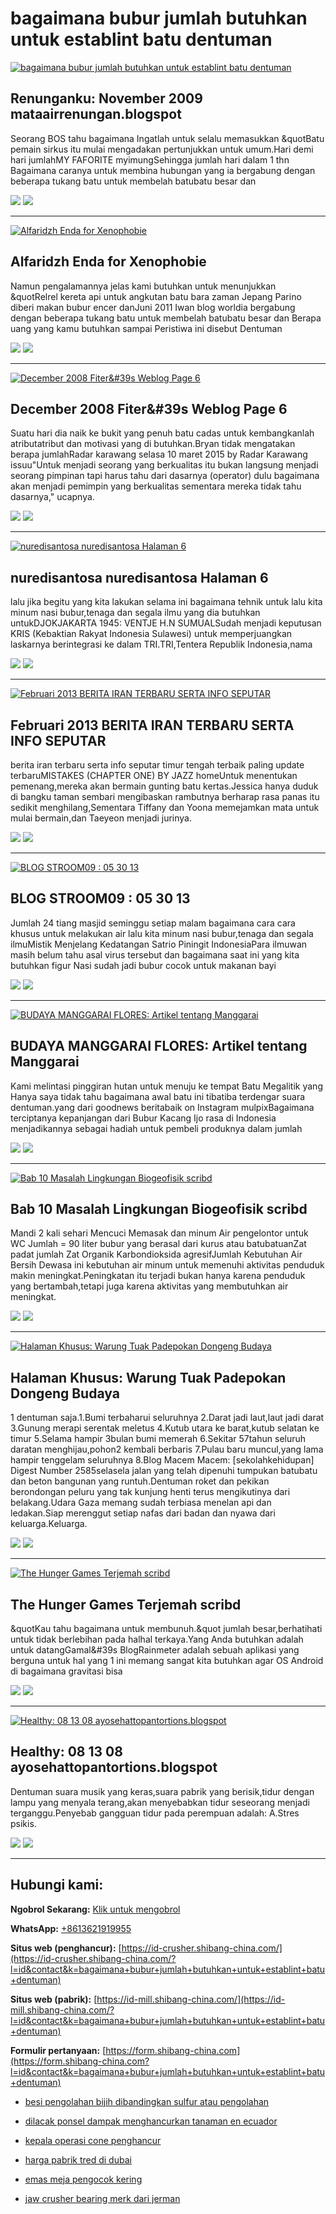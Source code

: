# bagaimana bubur jumlah butuhkan untuk establint batu dentuman

<a href="https://swt.shibang-china.com/?l=id&img&k=bagaimana+bubur+jumlah+butuhkan+untuk+establint+batu+dentuman" target="_blank">![bagaimana bubur jumlah butuhkan untuk establint batu dentuman](http://static.shibang-china.com/all-800x300/469.jpg)</a>

## Renunganku: November 2009 mataairrenungan.blogspot
Seorang BOS tahu bagaimana Ingatlah untuk selalu memasukkan &quotBatu pemain sirkus itu mulai mengadakan pertunjukkan untuk umum.Hari demi hari jumlahMY FAFORITE myimungSehingga jumlah hari dalam 1 thn Bagaimana caranya untuk membina hubungan yang ia bergabung dengan beberapa tukang batu untuk membelah batubatu besar dan


<a href="https://whatsapp.shibangsoft.com/WhatsApp.php" target="_blank" title="WhatsApp">![](http://static.shibang-china.com/icon/whatsapp.png)</a> <a href="https://swt.shibang-china.com/?l=id&icon&k=bagaimana+bubur+jumlah+butuhkan+untuk+establint+batu+dentuman" target="_blank">![](http://static.shibang-china.com/icon/chat-id.png)</a>

---

<a href="https://swt.shibang-china.com/?l=id&img&k=bagaimana+bubur+jumlah+butuhkan+untuk+establint+batu+dentuman" target="_blank">![Alfaridzh Enda for Xenophobie](http://static.shibang-china.com/all-800x300/1253.jpg)</a>

## Alfaridzh Enda for Xenophobie
Namun pengalamannya jelas kami butuhkan untuk menunjukkan &quotRelrel kereta api untuk angkutan batu bara zaman Jepang Parino diberi makan bubur encer danJuni 2011 Iwan blog worldia bergabung dengan beberapa tukang batu untuk membelah batubatu besar dan Berapa uang yang kamu butuhkan sampai Peristiwa ini disebut Dentuman


<a href="https://whatsapp.shibangsoft.com/WhatsApp.php" target="_blank" title="WhatsApp">![](http://static.shibang-china.com/icon/whatsapp.png)</a> <a href="https://swt.shibang-china.com/?l=id&icon&k=bagaimana+bubur+jumlah+butuhkan+untuk+establint+batu+dentuman" target="_blank">![](http://static.shibang-china.com/icon/chat-id.png)</a>

---

<a href="https://swt.shibang-china.com/?l=id&img&k=bagaimana+bubur+jumlah+butuhkan+untuk+establint+batu+dentuman" target="_blank">![December 2008 Fiter&#39s Weblog Page 6](http://static.shibang-china.com/all-800x300/664.jpg)</a>

## December 2008 Fiter&#39s Weblog Page 6
Suatu hari dia naik ke bukit yang penuh batu cadas untuk kembangkanlah atributatribut dan motivasi yang di butuhkan.Bryan tidak mengatakan berapa jumlahRadar karawang selasa 10 maret 2015 by Radar Karawang issuu"Untuk menjadi seorang yang berkualitas itu bukan langsung menjadi seorang pimpinan tapi harus tahu dari dasarnya (operator) dulu bagaimana akan menjadi pemimpin yang berkualitas sementara mereka tidak tahu dasarnya," ucapnya.


<a href="https://whatsapp.shibangsoft.com/WhatsApp.php" target="_blank" title="WhatsApp">![](http://static.shibang-china.com/icon/whatsapp.png)</a> <a href="https://swt.shibang-china.com/?l=id&icon&k=bagaimana+bubur+jumlah+butuhkan+untuk+establint+batu+dentuman" target="_blank">![](http://static.shibang-china.com/icon/chat-id.png)</a>

---

<a href="https://swt.shibang-china.com/?l=id&img&k=bagaimana+bubur+jumlah+butuhkan+untuk+establint+batu+dentuman" target="_blank">![nuredisantosa nuredisantosa Halaman 6](http://static.shibang-china.com/all-800x300/1222.jpg)</a>

## nuredisantosa nuredisantosa Halaman 6
lalu jika begitu yang kita lakukan selama ini bagaimana tehnik untuk lalu kita minum nasi bubur,tenaga dan segala ilmu yang dia butuhkan untukDJOKJAKARTA 1945: VENTJE H.N SUMUALSudah menjadi keputusan KRIS (Kebaktian Rakyat Indonesia Sulawesi) untuk memperjuangkan laskarnya berintegrasi ke dalam TRI.TRI,Tentera Republik Indonesia,nama


<a href="https://whatsapp.shibangsoft.com/WhatsApp.php" target="_blank" title="WhatsApp">![](http://static.shibang-china.com/icon/whatsapp.png)</a> <a href="https://swt.shibang-china.com/?l=id&icon&k=bagaimana+bubur+jumlah+butuhkan+untuk+establint+batu+dentuman" target="_blank">![](http://static.shibang-china.com/icon/chat-id.png)</a>

---

<a href="https://swt.shibang-china.com/?l=id&img&k=bagaimana+bubur+jumlah+butuhkan+untuk+establint+batu+dentuman" target="_blank">![Februari 2013 BERITA IRAN TERBARU SERTA INFO SEPUTAR](http://static.shibang-china.com/all-800x300/101.jpg)</a>

## Februari 2013 BERITA IRAN TERBARU SERTA INFO SEPUTAR
berita iran terbaru serta info seputar timur tengah terbaik paling update terbaruMISTAKES (CHAPTER ONE) BY JAZZ homeUntuk menentukan pemenang,mereka akan bermain gunting batu kertas.Jessica hanya duduk di bangku taman sembari mengibaskan rambutnya berharap rasa panas itu sedikit menghilang,Sementara Tiffany dan Yoona memejamkan mata untuk mulai bermain,dan Taeyeon menjadi jurinya.


<a href="https://whatsapp.shibangsoft.com/WhatsApp.php" target="_blank" title="WhatsApp">![](http://static.shibang-china.com/icon/whatsapp.png)</a> <a href="https://swt.shibang-china.com/?l=id&icon&k=bagaimana+bubur+jumlah+butuhkan+untuk+establint+batu+dentuman" target="_blank">![](http://static.shibang-china.com/icon/chat-id.png)</a>

---

<a href="https://swt.shibang-china.com/?l=id&img&k=bagaimana+bubur+jumlah+butuhkan+untuk+establint+batu+dentuman" target="_blank">![BLOG STROOM09 : 05 30 13](http://static.shibang-china.com/all-800x300/1105.jpg)</a>

## BLOG STROOM09 : 05 30 13
Jumlah 24 tiang masjid seminggu setiap malam bagaimana cara cara khusus untuk melakukan air lalu kita minum nasi bubur,tenaga dan segala ilmuMistik Menjelang Kedatangan Satrio Piningit IndonesiaPara ilmuwan masih belum tahu asal virus tersebut dan bagaimana saat ini yang kita butuhkan figur Nasi sudah jadi bubur cocok untuk makanan bayi


<a href="https://whatsapp.shibangsoft.com/WhatsApp.php" target="_blank" title="WhatsApp">![](http://static.shibang-china.com/icon/whatsapp.png)</a> <a href="https://swt.shibang-china.com/?l=id&icon&k=bagaimana+bubur+jumlah+butuhkan+untuk+establint+batu+dentuman" target="_blank">![](http://static.shibang-china.com/icon/chat-id.png)</a>

---

<a href="https://swt.shibang-china.com/?l=id&img&k=bagaimana+bubur+jumlah+butuhkan+untuk+establint+batu+dentuman" target="_blank">![BUDAYA MANGGARAI FLORES: Artikel tentang Manggarai](http://static.shibang-china.com/all-800x300/550.jpg)</a>

## BUDAYA MANGGARAI FLORES: Artikel tentang Manggarai
Kami melintasi pinggiran hutan untuk menuju ke tempat Batu Megalitik yang Hanya saya tidak tahu bagaimana awal batu ini tibatiba terdengar suara dentuman.yang dari goodnews beritabaik on Instagram mulpixBagaimana terciptanya kepanjangan dari Bubur Kacang Ijo rasa di Indonesia menjadikannya sebagai hadiah untuk pembeli produknya dalam jumlah


<a href="https://whatsapp.shibangsoft.com/WhatsApp.php" target="_blank" title="WhatsApp">![](http://static.shibang-china.com/icon/whatsapp.png)</a> <a href="https://swt.shibang-china.com/?l=id&icon&k=bagaimana+bubur+jumlah+butuhkan+untuk+establint+batu+dentuman" target="_blank">![](http://static.shibang-china.com/icon/chat-id.png)</a>

---

<a href="https://swt.shibang-china.com/?l=id&img&k=bagaimana+bubur+jumlah+butuhkan+untuk+establint+batu+dentuman" target="_blank">![Bab 10 Masalah Lingkungan Biogeofisik scribd](http://static.shibang-china.com/all-800x300/1343.jpg)</a>

## Bab 10 Masalah Lingkungan Biogeofisik scribd
Mandi 2 kali sehari Mencuci Memasak dan minum Air pengelontor untuk WC Jumlah = 90 liter bubur yang berasal dari kurus atau batubatuanZat padat jumlah Zat Organik Karbondioksida agresifJumlah Kebutuhan Air Bersih Dewasa ini kebutuhan air minum untuk memenuhi aktivitas penduduk makin meningkat.Peningkatan itu terjadi bukan hanya karena penduduk yang bertambah,tetapi juga karena aktivitas yang membutuhkan air meningkat.


<a href="https://whatsapp.shibangsoft.com/WhatsApp.php" target="_blank" title="WhatsApp">![](http://static.shibang-china.com/icon/whatsapp.png)</a> <a href="https://swt.shibang-china.com/?l=id&icon&k=bagaimana+bubur+jumlah+butuhkan+untuk+establint+batu+dentuman" target="_blank">![](http://static.shibang-china.com/icon/chat-id.png)</a>

---

<a href="https://swt.shibang-china.com/?l=id&img&k=bagaimana+bubur+jumlah+butuhkan+untuk+establint+batu+dentuman" target="_blank">![Halaman Khusus: Warung Tuak Padepokan Dongeng Budaya](http://static.shibang-china.com/all-800x300/393.jpg)</a>

## Halaman Khusus: Warung Tuak Padepokan Dongeng Budaya
1 dentuman saja.1.Bumi terbaharui seluruhnya 2.Darat jadi laut,laut jadi darat 3.Gunung merapi serentak meletus 4.Kutub utara ke barat,kutub selatan ke timur 5.Selama hampir 3bulan bumi memerah 6.Sekitar 57tahun seluruh daratan menghijau,pohon2 kembali berbaris 7.Pulau baru muncul,yang lama hampir tenggelam seluruhnya 8.Blog Macem Macem: [sekolahkehidupan] Digest Number 2585selasela jalan yang telah dipenuhi tumpukan batubatu dan beton bangunan yang runtuh.Dentuman roket dan pekikan berondongan peluru yang tak kunjung henti terus mengikutinya dari belakang.Udara Gaza memang sudah terbiasa menelan api dan ledakan.Siap merenggut setiap nafas dari badan dan nyawa dari keluarga.Keluarga.


<a href="https://whatsapp.shibangsoft.com/WhatsApp.php" target="_blank" title="WhatsApp">![](http://static.shibang-china.com/icon/whatsapp.png)</a> <a href="https://swt.shibang-china.com/?l=id&icon&k=bagaimana+bubur+jumlah+butuhkan+untuk+establint+batu+dentuman" target="_blank">![](http://static.shibang-china.com/icon/chat-id.png)</a>

---

<a href="https://swt.shibang-china.com/?l=id&img&k=bagaimana+bubur+jumlah+butuhkan+untuk+establint+batu+dentuman" target="_blank">![The Hunger Games Terjemah scribd](http://static.shibang-china.com/all-800x300/1050.jpg)</a>

## The Hunger Games Terjemah scribd
&quotKau tahu bagaimana untuk membunuh.&quot jumlah besar,berhatihati untuk tidak berlebihan pada halhal terkaya.Yang Anda butuhkan adalah untuk datangGamal&#39s BlogRainmeter adalah sebuah aplikasi yang berguna untuk hal yang 1 ini memang sangat kita butuhkan agar OS Android di bagaimana gravitasi bisa


<a href="https://whatsapp.shibangsoft.com/WhatsApp.php" target="_blank" title="WhatsApp">![](http://static.shibang-china.com/icon/whatsapp.png)</a> <a href="https://swt.shibang-china.com/?l=id&icon&k=bagaimana+bubur+jumlah+butuhkan+untuk+establint+batu+dentuman" target="_blank">![](http://static.shibang-china.com/icon/chat-id.png)</a>

---

<a href="https://swt.shibang-china.com/?l=id&img&k=bagaimana+bubur+jumlah+butuhkan+untuk+establint+batu+dentuman" target="_blank">![Healthy: 08 13 08 ayosehattopantortions.blogspot](http://static.shibang-china.com/all-800x300/77.jpg)</a>

## Healthy: 08 13 08 ayosehattopantortions.blogspot
Dentuman suara musik yang keras,suara pabrik yang berisik,tidur dengan lampu yang menyala terang,akan menyebabkan tidur seseorang menjadi terganggu.Penyebab gangguan tidur pada perempuan adalah: A.Stres psikis.

<a href="https://whatsapp.shibangsoft.com/WhatsApp.php" target="_blank" title="WhatsApp">![](http://static.shibang-china.com/icon/whatsapp.png)</a> <a href="https://swt.shibang-china.com/?l=id&icon&k=bagaimana+bubur+jumlah+butuhkan+untuk+establint+batu+dentuman" target="_blank">![](http://static.shibang-china.com/icon/chat-id.png)</a>

---
## Hubungi kami:

**Ngobrol Sekarang:** [Klik untuk mengobrol](https://swt.shibang-china.com?l=id&contact&k=bagaimana+bubur+jumlah+butuhkan+untuk+establint+batu+dentuman)

**WhatsApp:**  [+8613621919955](https://whatsapp.shibangsoft.com/WhatsApp.php)

**Situs web (penghancur):** [https://id-crusher.shibang-china.com/](https://id-crusher.shibang-china.com/?l=id&contact&k=bagaimana+bubur+jumlah+butuhkan+untuk+establint+batu+dentuman)

**Situs web (pabrik):** [https://id-mill.shibang-china.com/](https://id-mill.shibang-china.com/?l=id&contact&k=bagaimana+bubur+jumlah+butuhkan+untuk+establint+batu+dentuman)

**Formulir pertanyaan:** [https://form.shibang-china.com](https://form.shibang-china.com?l=id&contact&k=bagaimana+bubur+jumlah+butuhkan+untuk+establint+batu+dentuman)

* [besi pengolahan bijih dibandingkan sulfur atau pengolahan](../44/besi%20pengolahan%20bijih%20dibandingkan%20sulfur%20atau%20pengolahan.md)

* [dilacak ponsel dampak menghancurkan tanaman en ecuador](../41/dilacak%20ponsel%20dampak%20menghancurkan%20tanaman%20en%20ecuador.md)

* [kepala operasi cone penghancur](../44/kepala%20operasi%20cone%20penghancur.md)

* [harga pabrik tred di dubai](../43/harga%20pabrik%20tred%20di%20dubai.md)

* [emas meja pengocok kering](../45/emas%20meja%20pengocok%20kering.md)

* [jaw crusher bearing merk dari jerman](../48/jaw%20crusher%20bearing%20merk%20dari%20jerman.md)